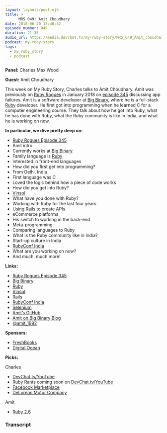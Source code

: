 ```yaml
---
layout: layouts/post.njk
title: >
      MRS 049: Amit Choudhary
date: 2018-06-20 15:40:32
episode_number: 049
duration: 21:35
audio_url: https://media.devchat.tv/my-ruby-story/MRS_049_Amit_choudhary.mp3
podcast: my-ruby-story
tags: 
  - my_ruby_story
  - podcast
---
```


 **Panel:** Charles Max Wood

**Guest:** Amit Choudhary

This week on My Ruby Story, Charles talks to Amit Choudhary. Amit was previously on [Ruby Rogues](https://devchat.tv/ruby-rogues) in January 2018 on [episode 345](https://devchat.tv/ruby-rogues/rr-345-app-failure-emergencies-holidays) discussing app failures. Amit is a software developer at [Big Binary](https://www.bigbinary.com/), where he is a full-stack [Ruby](https://www.ruby-lang.org/en/) developer. He first got into programming when he learned C for a computer engineering course. They talk about how he got into Ruby, what he has done with Ruby, what the Ruby community is like in India, and what he is working on now.

**In particular, we dive pretty deep on:**

- [Ruby Rogues Episode 345](https://devchat.tv/ruby-rogues/rr-345-app-failure-emergencies-holidays)
- Amit intro
- Currently works at [Big Binary](https://www.bigbinary.com/)
- Family language is [Ruby](https://www.ruby-lang.org/en/)
- Interested in front-end languages
- How did you first get into programming?
- From Delhi, India
- First language was C
- Loved the logic behind how a piece of code works
- How did you get into Ruby?
- [Vinsol](http://vinsol.com/home)
- What have you done with Ruby?
- Working with Ruby for the last four years
- Using [Rails](https://rubyonrails.org/) to create APIs
- eCommerce platforms
- His switch to working in the back-end
- Meta-programming
- Comparing languages to Ruby
- What is the Ruby community like in India?
- Start-up culture in India
- [RubyConf India](https://www.rubyconfindia.org/)
- What are you working on now?
- And much, much more!

**Links:**

- [Ruby Rogues Episode 345](https://devchat.tv/ruby-rogues/rr-345-app-failure-emergencies-holidays)
- [Big Binary](https://www.bigbinary.com/)
- [Ruby](https://www.ruby-lang.org/en/)
- [Vinsol](http://vinsol.com/home)
- [Rails](https://rubyonrails.org/)
- [RubyConf India](https://www.rubyconfindia.org/)
- [Selenium](https://www.seleniumhq.org/)
- [Amit’s GitHub](https://github.com/amit-choudhary)
- [Amit on Big Binary Blog](https://blog.bigbinary.com/authors/amit/)
- [@amit\_1992](https://twitter.com/amit_1992)

**Sponsors:**

- [FreshBooks](https://www.freshbooks.com/invoice?ref=11731&utm_source=pbm&utm_medium=affiliate-program&utm_influencer=419364&utm_campaign=podcast-influencers)
- [Digital Ocean](https://www.digitalocean.com/)

**Picks:**

Charles

- [DevChat.tv/YouTube](https://www.youtube.com/c/devchattv)
- Ruby Rants coming soon on [DevChat.tv/YouTube](https://www.youtube.com/c/devchattv)
- [Facebook Marketplace](https://www.facebook.com/marketplace/112770598734988/)
- [DeLorean Motor Company](https://www.delorean.com/)

Amit

- [Ruby 2.6](https://www.ruby-lang.org/en/news/2018/02/24/ruby-2-6-0-preview1-released/)


### Transcript


